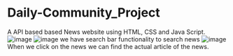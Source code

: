 # Daily-Community_Project
A API based based News website using HTML, CSS and Java Script.
![image](https://github.com/Lahari2022/Daily-Community_Project/assets/114124870/7cb5e0e9-88a4-4d23-8ae9-afb6a849a8f8)
![image](https://github.com/Lahari2022/Daily-Community_Project/assets/114124870/5a078685-89d7-4c60-9f8d-6a17809170a7)
we have search bar functionality to search news 
![image](https://github.com/Lahari2022/Daily-Community_Project/assets/114124870/e475f1d8-896e-4bf8-bf1a-77e803f6b85b)
When we click on the news we can find the actual article of the news.
